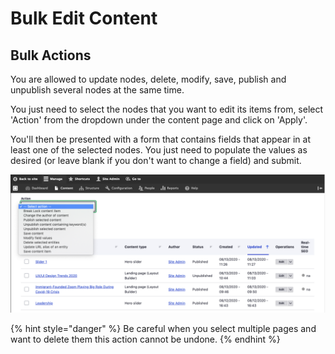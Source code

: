 # Bulk Edit Content

## Bulk Actions

You are allowed to update nodes, delete, modify, save, publish and unpublish several nodes at the same time.

You just need to select the nodes that you want to edit its items from, select 'Action' from the dropdown under the content page and click on 'Apply'.

You'll then be presented with a form that contains fields that appear in at least one of the selected nodes. You just need to populate the values as desired (or leave blank if you don't want to change a field) and submit.

![Bulk Action list](../../.gitbook/assets/2020-08-13_12-59-46.png)

{% hint style="danger" %}
Be careful when you select multiple pages and want to delete them this action cannot be undone.
{% endhint %}
